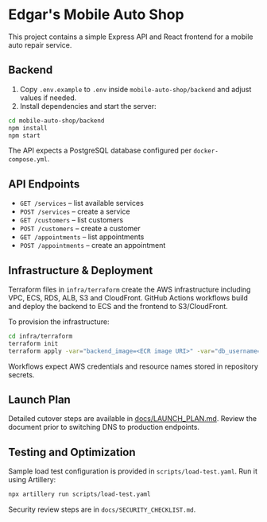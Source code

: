 # Edgar's Mobile Auto Shop

This project contains a simple Express API and React frontend for a mobile auto repair service.

## Backend

1. Copy `.env.example` to `.env` inside `mobile-auto-shop/backend` and adjust values if needed.
2. Install dependencies and start the server:

```bash
cd mobile-auto-shop/backend
npm install
npm start
```

The API expects a PostgreSQL database configured per `docker-compose.yml`.

## API Endpoints

- `GET /services` – list available services
- `POST /services` – create a service
- `GET /customers` – list customers
- `POST /customers` – create a customer
- `GET /appointments` – list appointments
- `POST /appointments` – create an appointment

## Infrastructure & Deployment

Terraform files in `infra/terraform` create the AWS infrastructure including VPC, ECS, RDS, ALB, S3 and CloudFront. GitHub Actions workflows build and deploy the backend to ECS and the frontend to S3/CloudFront.

To provision the infrastructure:

```bash
cd infra/terraform
terraform init
terraform apply -var="backend_image=<ECR image URI>" -var="db_username=<user>" -var="db_password=<pass>"
```

Workflows expect AWS credentials and resource names stored in repository secrets.

## Launch Plan

Detailed cutover steps are available in [docs/LAUNCH_PLAN.md](docs/LAUNCH_PLAN.md). Review the document prior to switching DNS to production endpoints.

## Testing and Optimization

Sample load test configuration is provided in `scripts/load-test.yaml`.
Run it using Artillery:

```bash
npx artillery run scripts/load-test.yaml
```

Security review steps are in `docs/SECURITY_CHECKLIST.md`.
